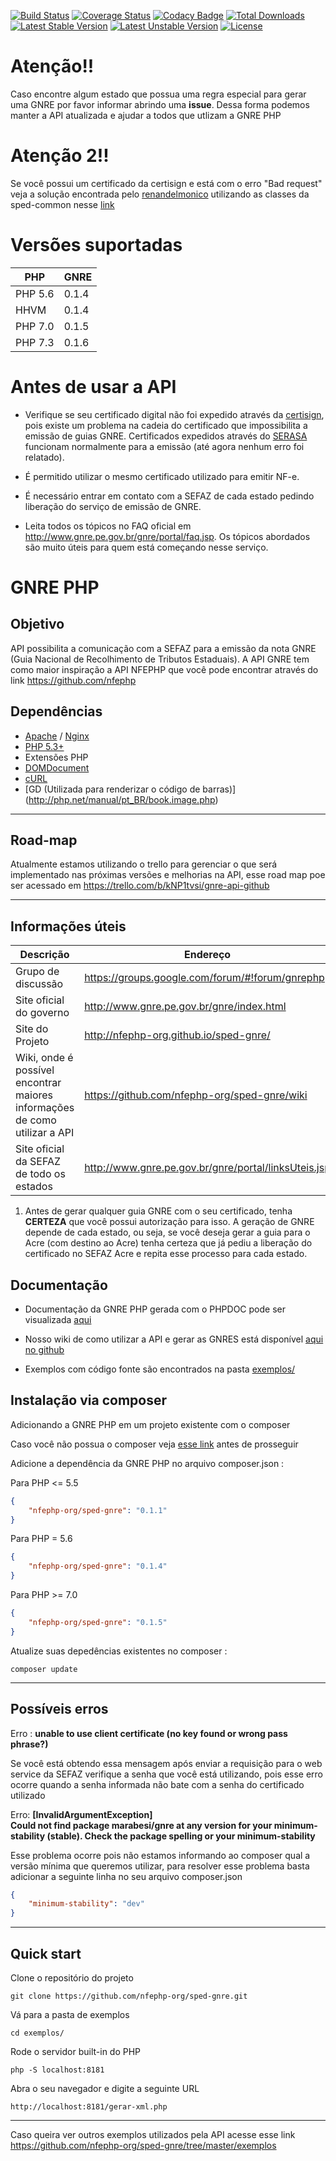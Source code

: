 [![Build Status](https://travis-ci.org/nfephp-org/sped-gnre.svg?branch=master)](https://travis-ci.org/nfephp-org/sped-gnre)
[![Coverage Status](https://coveralls.io/repos/marabesi/gnrephp/badge.svg)](https://coveralls.io/r/nfephp-org/sped-gnre)
[![Codacy Badge](https://api.codacy.com/project/badge/Grade/6b593e02cc9c4a67a29216b6486b00b7)](https://www.codacy.com/app/matheus-marabesi/sped-gnre?utm_source=github.com&amp;utm_medium=referral&amp;utm_content=nfephp-org/sped-gnre&amp;utm_campaign=Badge_Grade)
[![Total Downloads](https://poser.pugx.org/marabesi/gnre/downloads)](https://packagist.org/packages/nfephp-org/sped-gnre)
[![Latest Stable Version](https://poser.pugx.org/marabesi/gnre/v/stable)](https://packagist.org/packages/nfephp-org/sped-gnre)
[![Latest Unstable Version](https://poser.pugx.org/marabesi/gnre/v/unstable.png)](https://packagist.org/packages/nfephp-org/sped-gnre)
[![License](https://poser.pugx.org/marabesi/gnre/license)](https://packagist.org/packages/nfephp-org/sped-gnre)

Atenção!!
=================
Caso encontre algum estado que possua uma regra especial para gerar uma GNRE por favor informar abrindo uma **issue**.
Dessa forma podemos manter a API atualizada e ajudar a todos que utlizam a GNRE PHP

Atenção 2!!
=================
Se você possui um certificado da certisign e está com o erro "Bad request" veja a solução encontrada pelo [renandelmonico](https://github.com/renandelmonico) utilizando
as classes da sped-common nesse [link](https://groups.google.com/d/msg/gnrephp/kbNWB3aEBbs/0g067FKlBgAJ)

Versões suportadas
=================

|PHP| GNRE|
|---|-----|
| PHP 5.6 | 0.1.4 |
| HHVM | 0.1.4 |
| PHP 7.0 | 0.1.5 |
| PHP 7.3 | 0.1.6 |


Antes de usar a API
=================

- Verifique se seu certificado digital não foi expedido através da [certisign](https://www.certisign.com.br), pois existe um problema na cadeia do certificado que impossibilita a emissão de guias GNRE. Certificados expedidos através do [SERASA](https://serasa.certificadodigital.com.br/) funcionam normalmente para a emissão (até agora nenhum erro foi relatado).

- É permitido utilizar o mesmo certificado utilizado para emitir NF-e. 

- É necessário entrar em contato com a SEFAZ de cada estado pedindo liberação do serviço de emissão de GNRE.

- Leita todos os tópicos no FAQ oficial em http://www.gnre.pe.gov.br/gnre/portal/faq.jsp. Os tópicos abordados são muito úteis para quem está começando nesse serviço.

GNRE PHP
=================

Objetivo
-----
 API possibilita a comunicação com a SEFAZ para a emissão da nota GNRE (Guia Nacional de Recolhimento de Tributos Estaduais). 
 A API GNRE tem como maior inspiração a API NFEPHP que você pode encontrar através do link https://github.com/nfephp

Dependências
-------
* [Apache](http://httpd.apache.org/) / [Nginx](http://nginx.org/)
* [PHP 5.3+](http://php.net)
* Extensões PHP
 * [DOMDocument](http://br2.php.net/manual/en/domdocument.construct.php)
 * [cURL](http://br2.php.net/manual/book.curl.php)
 * [GD (Utilizada para renderizar o código de barras)] (http://php.net/manual/pt_BR/book.image.php)

------

Road-map
-----

Atualmente estamos utilizando o trello para gerenciar o que será implementado nas próximas versões e melhorias na API, esse road map poe ser acessado em https://trello.com/b/kNP1tvsi/gnre-api-github

------

Informações úteis
-----

|Descrição|Endereço|
|---------|--------|
|Grupo de discussão | https://groups.google.com/forum/#!forum/gnrephp|
|Site oficial do governo | http://www.gnre.pe.gov.br/gnre/index.html|
|Site do Projeto | http://nfephp-org.github.io/sped-gnre/|
|Wiki, onde é possível encontrar maiores informações de como utilizar a API | https://github.com/nfephp-org/sped-gnre/wiki|
|Site oficial da SEFAZ de todo os estados|http://www.gnre.pe.gov.br/gnre/portal/linksUteis.jsp|

1. Antes de gerar qualquer guia GNRE com o seu certificado, tenha **CERTEZA** que você possui autorização para isso. A geração de
GNRE depende de cada estado, ou seja, se você deseja gerar a guia para o Acre (com destino ao Acre) tenha certeza que 
já pediu a liberação do certificado no SEFAZ Acre e repita esse processo para cada estado.

Documentação
------
* Documentação da GNRE PHP gerada com o PHPDOC pode ser visualizada [aqui](http://nfephp-org.github.io/sped-gnre//doc/namespaces/Gnre.html)

* Nosso wiki de como utilizar a API e gerar as GNRES está disponível [aqui no github](https://github.com/nfephp-org/sped-gnre/wiki)

* Exemplos com código fonte são encontrados na pasta [exemplos/](https://github.com/nfephp-org/sped-gnre/tree/master/exemplos)

Instalação via composer
------
Adicionando a GNRE PHP em um projeto existente com o composer

Caso você não possua o composer veja [esse link](https://getcomposer.org/doc/01-basic-usage.md) antes de prosseguir

Adicione a dependência da GNRE PHP no arquivo composer.json :

Para PHP <= 5.5
``` json
{
    "nfephp-org/sped-gnre": "0.1.1"
}
```

Para PHP = 5.6
``` json
{
    "nfephp-org/sped-gnre": "0.1.4"
}
```


Para PHP >= 7.0
``` json
{
    "nfephp-org/sped-gnre": "0.1.5"
}
```

Atualize suas depedências existentes no composer :

``` terminal
composer update
```
-----
Possíveis erros
-----

Erro : **unable to use client certificate (no key found or wrong pass phrase?)**

Se você está obtendo essa mensagem após enviar a requisição para o web service da SEFAZ verifique a senha que você está utilizando, pois esse erro ocorre quando a senha informada não bate com a senha do certificado utilizado

Erro: **[InvalidArgumentException]                                                                                                                 
Could not find package marabesi/gnre at any version for your minimum-stability (stable). Check the package spelling or your minimum-stability**

Esse problema ocorre pois não estamos informando ao composer qual a versão mínima que queremos utilizar, para resolver esse problema basta adicionar a seguinte linha no seu arquivo composer.json

``` json
{
    "minimum-stability": "dev" 
}
```
-----
Quick start
-----
Clone o repositório do projeto
``` terminal
git clone https://github.com/nfephp-org/sped-gnre.git
```
Vá para a pasta de exemplos
```
cd exemplos/
```
Rode o servidor built-in do PHP
```
php -S localhost:8181
```
Abra o seu navegador e digite a seguinte URL
```
http://localhost:8181/gerar-xml.php
```
-----

Caso queira ver outros exemplos utilizados pela API acesse esse link https://github.com/nfephp-org/sped-gnre/tree/master/exemplos
